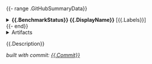 {{- range .GitHubSummaryData}}
<details><summary><strong>{{.BenchmarkStatus}} {{.DisplayName}}</strong> [{{.Labels}}]</summary>

| Metric                      | Old Commit     | New Commit     | Delta      | Note         | Threshold      |
|-----------------------------|----------------|----------------|------------|--------------|----------------|
{{- range .Summaries}}
| {{.Status}} **{{.Metric}}** | {{.OldCenter}} | {{.NewCenter}} | {{.Delta}} | {{.Note}}    | {{.Threshold}} |
{{- end}}

<details><summary>Reproduce</summary>

**benchdiff binaries**:
```shell
{{- $benchdiff := .Benchdiff}}
{{- range $rev, $dir := $benchdiff.Dir }}
mkdir -p {{$dir}}
gcloud storage cp {{index $benchdiff.BinURL $rev}} {{index $benchdiff.BinDest $rev}}
chmod +x {{index $benchdiff.BinDest $rev}}
{{- end}}
```
**benchdiff command**:
```shell
benchdiff --run=^{{$benchdiff.Run}}$ --old={{index $benchdiff.TrimmedSHA $benchdiff.Old}} --new={{index $benchdiff.TrimmedSHA $benchdiff.New}} ./{{$benchdiff.Package}}
```

</details>

</details>
{{- end}}

<details><summary>Artifacts</summary>

**download**:
```shell
{{- range $rev, $url := $.Artifacts }}
mkdir -p {{$rev}}
gcloud storage cp {{$url}}\* {{$rev}}/
{{- end}}
```

</details>

{{.Description}}

_built with commit: [{{.Commit}}](https://github.com/cockroachdb/cockroach/commit/{{.Commit}})_
